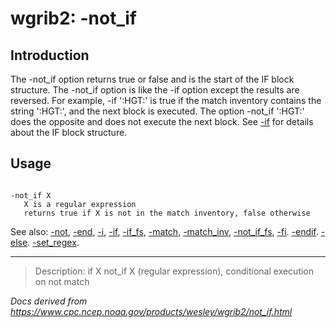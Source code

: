 # wgrib2: -not_if

## Introduction

The -not_if option returns true or false and is the start of the IF
block structure. The
-not_if option is like the
-if option except the results are reversed.
For example,
-if ':HGT:' is true if the match inventory contains the string ':HGT:', and
the next block is executed. The option -not_if ':HGT:' does the opposite
and does not execute the next block.
See [-if](./if.md) for details about the IF block structure.

## Usage

```

-not_if X
   X is a regular expression
   returns true if X is not in the match inventory, false otherwise

```

See also: [-not](./not.md),
[-end](./end.md),
[-i](./i.md),
[-if](./if.md),
[-if_fs](./if_fs.md),
[-match](./match.md),
[-match_inv](./match_inv.md),
[-not_if_fs](./not_if_fs.md),
[-fi](./fi.md).
[-endif](./endif.md).
[-else](./else.md).
[-set_regex](./set_regex.md).

---

> Description: if X not_if X (regular expression), conditional execution on not match

_Docs derived from <https://www.cpc.ncep.noaa.gov/products/wesley/wgrib2/not_if.html>_
